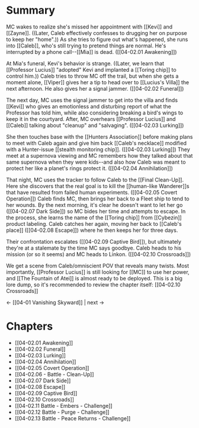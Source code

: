 # Summary
MC wakes to realize she's missed her appointment with [[Kevi]] and [[Zayne]]. ((Later, Caleb effectively confesses to drugging her on purpose to keep her "home".)) As she tries to figure out what's happened, she runs into [[Caleb]], who's still trying to pretend things are normal. He's interrupted by a phone call--[[Mia]] is dead. ([[04-02.01 Awakening]])

At Mia's funeral, Kevi's behavior is strange. ((Later, we learn that [[Professor Lucius]] "adopted" Kevi and implanted a [[Toring chip]] to control him.)) Caleb tries to throw MC off the trail, but when she gets a moment alone, [[Viper]] gives her a tip to head over to [[Lucius's Villa]] the next afternoon. He also gives her a signal jammer. ([[04-02.02 Funeral]])

The next day, MC uses the signal jammer to get into the villa and finds [[Kevi]] who gives an emotionless and disturbing report of what the Professor has told him, while also considering breaking a bird's wings to keep it in the courtyard. After, MC overhears [[Professor Lucius]] and [[Caleb]] talking about "cleanup" and "salvaging". ([[04-02.03 Lurking]])

She then touches base with the [[Hunters Association]] before making plans to meet with Caleb again and give him back [[Caleb's necklace]] modified with a Hunter-issue [[stealth monitoring chip]]. ([[04-02.03 Lurking]]) They meet at a supernova viewing and MC remembers how they talked about that same supernova when they were kids--and also how Caleb was meant to protect her like a planet's rings protect it. ([[04-02.04 Annihilation]])

That night, MC uses the tracker to follow Caleb to the [[Final Clean-Up]]. Here she discovers that the real goal is to kill the [[human-like Wanderer]]s that have resulted from failed human experiments. ([[04-02.05 Covert Operation]]) Caleb finds MC, then brings her back to a Fleet ship to tend to her wounds. By the next morning, it's clear he doesn't want to let her go ([[04-02.07 Dark Side]]) so MC bides her time and attempts to escape. In the process, she learns the name of the [[Toring chip]] from [[Cybezin]] product labeling. Caleb catches her again, moving her back to [[Caleb's place]] ([[04-02.08 Escape]]) where he then keeps her for three days. 

Their confrontation escalates ([[04-02.09 Captive Bird]]), but ultimately they're at a stalemate by the time MC says goodbye. Caleb heads to his mission (or so it seems) and MC heads to Linkon. ([[04-02.10 Crossroads]])

We get a scene from Caleb/omniscient POV that reveals many twists. Most importantly, [[Professor Lucius]] is still looking for [[MC]] to use her power, and [[The Fountain of Atei]] is almost ready to be deployed. This is a big lore dump, so it's recommended to review the chapter itself: [[04-02.10 Crossroads]]

← [[04-01 Vanishing Skyward]] | next →
# Chapters
* [[04-02.01 Awakening]]
* [[04-02.02 Funeral]]
* [[04-02.03 Lurking]]
* [[04-02.04 Annihilation]]
* [[04-02.05 Covert Operation]]
* [[04-02.06 - Battle - Clean-Up]]
* [[04-02.07 Dark Side]]
* [[04-02.08 Escape]]
* [[04-02.09 Captive Bird]]
* [[04-02.10 Crossroads]]
* [[04-02.11 Battle - Embers - Challenge]]
* [[04-02.12 Battle - Purge - Challenge]]
* [[04-02.13 Battle - Peace Returns - Challenge]]